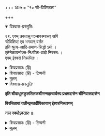 +++
title = "१० श्री-विशिष्टता"

+++

<details open><summary>विश्वास-प्रस्तुतिः</summary>

२९. एवम् उक्तासु पञ्चावस्थास्व् अपि  
श्रीविशिष्ट एव भगवान् वर्तत  
इति श्रुत्य्-आदि-प्रमाण-सिद्धो ऽर्थः ।  
एतेनैकायनोक्त-निःश्रीक-वादो निरस्तः ।  
एवम् ईश्वरो निरूपितः ।
</details>

<details><summary>शिवप्रसादः (हिं)</summary>

इस प्रतिपादन से एकायन ( मध्व ) के द्वारा प्रोक्त निश्रीकवाद का निरास हो गया । इस प्रकार ईश्वर का निरूपण किया गया ।
</details>

<details><summary>शिवप्रसादः (हिं) - टिप्पनी</summary>

भगवान् अपने उपरिवर्णित पाँचों अवस्थाओं में श्रीदेवी के साथ ही रहा करते हैं । अंतएव श्रीविशिष्ट श्रीभगवान् ही सभी जीवों के परमप्राप्य हैं । मध्वाचार्य ने केवल विष्णु को ही जीवों के लिए प्राप्य बतलाया है, श्रीविशिष्ट भगवान् की ही प्राप्यता श्रुतियाँ बतलाती हैं, अतएव उनका निश्श्रीकवाद अमान्य ठहरता है । 

</details>


<details><summary>मूलम्</summary>

२९. एवम् उक्तासु पञ्चावस्थास्वपि श्रीविशिष्ट एव भगवान् वर्तत इति श्रुत्यादि-प्रमाणसिद्धोऽर्थः । एतेनैकायनोक्तनिःश्रीकवादो निरस्तः । एवम् ईश्वरो निरूपितः ।
</details>



<details open><summary>विश्वास-प्रस्तुतिः</summary>

**इति श्रीवाधूलकुलतिलकश्रीमन्महाचार्यस्य प्रथमदासेन श्रीनिवासदासेन**

**विरचितायां यतीन्द्रमतदीपिकायाम् ईश्वरनिरूपणम्**

**नाम नवमोऽवतारः ॥**
</details>

<details><summary>शिवप्रसादः (हिं) - टिप्पनी</summary>

इस प्रकार श्रीवाधूलकुलतिलक श्रीमन् महाचार्य के प्रधान शिष्य श्रीनिवासाचार्य द्वारा प्रणीत यतीन्द्रमतदीपिका नामक शारीरक - परिभाषा का ईश्वर-निरूपण नामक नवाँ अवतार पूर्ण हुआ । 
</details>


<details><summary>मूलम्</summary>

**इति श्रीवाधूलकुलतिलकश्रीमन्महाचार्यस्य प्रथमदासेन श्रीनिवासदासेन**

**विरचितायां यतीन्द्रमतदीपिकायाम् ईश्वरनिरूपणम्**

**नाम नवमोऽवतारः ॥**

</details>